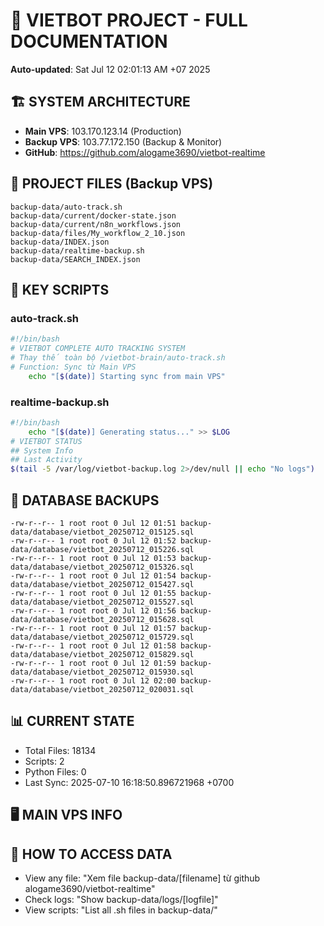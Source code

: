 # 🤖 VIETBOT PROJECT - FULL DOCUMENTATION
**Auto-updated**: Sat Jul 12 02:01:13 AM +07 2025

## 🏗️ SYSTEM ARCHITECTURE
- **Main VPS**: 103.170.123.14 (Production)
- **Backup VPS**: 103.77.172.150 (Backup & Monitor)
- **GitHub**: https://github.com/alogame3690/vietbot-realtime

## 📁 PROJECT FILES (Backup VPS)
```
backup-data/auto-track.sh
backup-data/current/docker-state.json
backup-data/current/n8n_workflows.json
backup-data/files/My_workflow_2_10.json
backup-data/INDEX.json
backup-data/realtime-backup.sh
backup-data/SEARCH_INDEX.json
```

## 🔧 KEY SCRIPTS
### auto-track.sh
```bash
#!/bin/bash
# VIETBOT COMPLETE AUTO TRACKING SYSTEM
# Thay thế toàn bộ /vietbot-brain/auto-track.sh
# Function: Sync từ Main VPS
    echo "[$(date)] Starting sync from main VPS"
```
### realtime-backup.sh
```bash
#!/bin/bash
    echo "[$(date)] Generating status..." >> $LOG
# VIETBOT STATUS
## System Info
## Last Activity
$(tail -5 /var/log/vietbot-backup.log 2>/dev/null || echo "No logs")
```

## 💾 DATABASE BACKUPS
```
-rw-r--r-- 1 root root 0 Jul 12 01:51 backup-data/database/vietbot_20250712_015125.sql
-rw-r--r-- 1 root root 0 Jul 12 01:52 backup-data/database/vietbot_20250712_015226.sql
-rw-r--r-- 1 root root 0 Jul 12 01:53 backup-data/database/vietbot_20250712_015326.sql
-rw-r--r-- 1 root root 0 Jul 12 01:54 backup-data/database/vietbot_20250712_015427.sql
-rw-r--r-- 1 root root 0 Jul 12 01:55 backup-data/database/vietbot_20250712_015527.sql
-rw-r--r-- 1 root root 0 Jul 12 01:56 backup-data/database/vietbot_20250712_015628.sql
-rw-r--r-- 1 root root 0 Jul 12 01:57 backup-data/database/vietbot_20250712_015729.sql
-rw-r--r-- 1 root root 0 Jul 12 01:58 backup-data/database/vietbot_20250712_015829.sql
-rw-r--r-- 1 root root 0 Jul 12 01:59 backup-data/database/vietbot_20250712_015930.sql
-rw-r--r-- 1 root root 0 Jul 12 02:00 backup-data/database/vietbot_20250712_020031.sql
```

## 📊 CURRENT STATE
- Total Files: 18134
- Scripts: 2
- Python Files: 0
- Last Sync: 2025-07-10 16:18:50.896721968 +0700

## 🖥️ MAIN VPS INFO


## 🚨 HOW TO ACCESS DATA
- View any file: "Xem file backup-data/[filename] từ github alogame3690/vietbot-realtime"
- Check logs: "Show backup-data/logs/[logfile]"
- View scripts: "List all .sh files in backup-data/"
